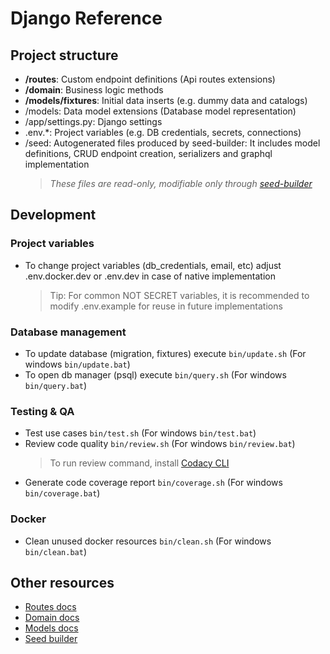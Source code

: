 # Django Reference

## Project structure

-   **/routes**: Custom endpoint definitions (Api routes extensions)
-   **/domain**: Business logic methods
-   **/models/fixtures**: Initial data inserts (e.g. dummy data and catalogs)
-   /models: Data model extensions (Database model representation)
-   /app/settings.py: Django settings
-	.env.*: Project variables (e.g. DB credentials, secrets, connections) 
-   /seed: Autogenerated files produced by seed-builder: It includes model definitions, CRUD endpoint creation, serializers and graphql implementation
    >   *These files are *read-only*, modifiable only through [seed-builder](./110_seed_builder.md)*
    
## Development

### Project variables

-  To change project variables (db_credentials, email, etc) adjust .env.docker.dev or .env.dev in case of native implementation
	>   Tip: For common NOT SECRET variables, it is recommended to modify .env.example for reuse in future implementations

### Database management

-   To update database (migration, fixtures) execute `bin/update.sh` (For windows `bin/update.bat`)
-   To open db manager (psql) execute `bin/query.sh` (For windows `bin/query.bat`)

### Testing & QA

-   Test use cases `bin/test.sh` (For windows `bin/test.bat`)
-   Review code quality `bin/review.sh` (For windows `bin/review.bat`)
    >   To run review command, install [Codacy CLI](https://github.com/codacy/codacy-analysis-cli)
-   Generate code coverage report `bin/coverage.sh` (For windows `bin/coverage.bat`)
    
### Docker

-   Clean unused docker resources `bin/clean.sh` (For windows `bin/clean.bat`)

## Other resources

-   [Routes docs](./020_routes.md)
-   [Domain docs](./030_domain.md)
-   [Models docs](./040_models.md)
-   [Seed builder](./110_seed_builder.md)